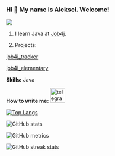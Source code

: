 ### Hi 👋 My name is Aleksei. Welcome!
![](https://github.com/aleksLiss)
1. I learn Java at [Job4j](https://job4j.ru).

2. Projects:

[job4j_tracker](https://github.com/aleksLiss/job4j_tracker)

[job4j_elementary](https://github.com/aleksLiss/job4j_elementary)
  
   
**Skills:** Java

**How to write me:** [<img src='https://cdn.jsdelivr.net/npm/simple-icons@3.0.1/icons/telegram.svg' alt='telegram' height='40'>](https://t.me/lex_usys)  

[![Top Langs](https://github-readme-stats.vercel.app/api/top-langs/?username=aleksLiss)](https://github.com/anuraghazra/github-readme-stats)

![GitHub stats](https://github-readme-stats.vercel.app/api?username=aleksLiss&show_icons=true)  

![GitHub metrics](https://metrics.lecoq.io/aleksLiss)  

![GitHub streak stats](https://streak-stats.demolab.com/?user=aleksLiss)  

